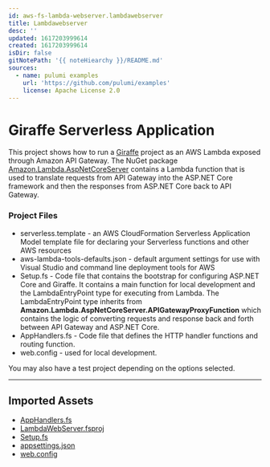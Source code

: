 ```yaml
---
id: aws-fs-lambda-webserver.lambdawebserver
title: Lambdawebserver
desc: ''
updated: 1617203999614
created: 1617203999614
isDir: false
gitNotePath: '{{ noteHiearchy }}/README.md'
sources:
  - name: pulumi examples
    url: 'https://github.com/pulumi/examples'
    license: Apache License 2.0
---
```

# Giraffe Serverless Application

This project shows how to run a [Giraffe](https://github.com/giraffe-fsharp/Giraffe) project as an AWS Lambda exposed through Amazon API Gateway. The NuGet package [Amazon.Lambda.AspNetCoreServer](https://www.nuget.org/packages/Amazon.Lambda.AspNetCoreServer) contains a Lambda function that is used to translate requests from API Gateway into the ASP.NET Core framework and then the responses from ASP.NET Core back to API Gateway.

### Project Files

- serverless.template - an AWS CloudFormation Serverless Application Model template file for declaring your Serverless functions and other AWS resources
- aws-lambda-tools-defaults.json - default argument settings for use with Visual Studio and command line deployment tools for AWS
- Setup.fs - Code file that contains the bootstrap for configuring ASP.NET Core and Giraffe. It contains a main function for local development and the LambdaEntryPoint type for executing from Lambda. The LambdaEntryPoint type inherits from **Amazon.Lambda.AspNetCoreServer.APIGatewayProxyFunction** which contains the logic of converting requests and response back and forth between API Gateway and ASP.NET Core.
- AppHandlers.fs - Code file that defines the HTTP handler functions and routing function.
- web.config - used for local development.

You may also have a test project depending on the options selected.

* * *

## Imported Assets

- [AppHandlers.fs](/assets/apphandlers.fs)
- [LambdaWebServer.fsproj](/assets/lambdawebserver.fsproj)
- [Setup.fs](/assets/setup.fs)
- [appsettings.json](/assets/appsettings.json)
- [web.config](/assets/web.config)

